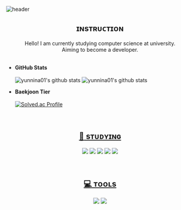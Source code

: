 ![header](https://capsule-render.vercel.app/api?type=waving&color=auto&height=230&section=header&text=TaeHyun's%20GitHub&fontSize=50&fontAlignY=35&desc=Aiming%20for%20developer!&descSize=20&descAlign=58&descAlignY=50)

<div align = center>

<h2>ɪɴsᴛʀᴜᴄᴛɪᴏɴ</h2>
Hello! I am currently studying computer science at university. <br>
Aiming to become a developer. <br><br>

</div>

 * **GitHub Stats** <br><br>
![yunnina01's github stats](https://github-readme-stats.vercel.app/api?username=yunnina01&show_icons=true&theme=swift)
![yunnina01's github stats](https://github-readme-stats.vercel.app/api/top-langs/?username=yunnina01&layout=compact&theme=swift)

 * **Baekjoon Tier** <br><br>
[![Solved.ac Profile](http://mazassumnida.wtf/api/v2/generate_badge?boj=yunnina01)](https://solved.ac/yunnina01/)
<br><br><br>

<div align = center>

<a href="url" > <h2>:pencil: sᴛᴜᴅʏɪɴɢ</h2> </a>
<img src="https://img.shields.io/badge/C-A8B9CC?style=flat&logo=C&logoColor=blue"/>
<img src="https://img.shields.io/badge/Java-007396?&style=flat&logo=Java&logoColor=white"/>
<img src="https://img.shields.io/badge/Python-3776AB?style=flat&logo=Python&logoColor=white">
<img src="https://img.shields.io/badge/JavaScript-F7DF1E.svg?&style=flat&logo=JavaScript&logoColor=black"/>
<img src="https://img.shields.io/badge/Android-3DDC84.svg?&style=flat&logo=Android&logoColor=white"/>
<br><br><br>

<a href="url" > <h2>:computer: ᴛᴏᴏʟs </h2> </a>
<img src="https://img.shields.io/badge/Visual%20Studio%20Code-007ACC?&style=flat&logo=Visual%20Studio%20Code&logoColor=white"/>
<img src="https://img.shields.io/badge/Android%20Studio-3DDC84?&style=flat&logo=Android%20Studio&logoColor=white"/>
<br><br><br>

</div>
